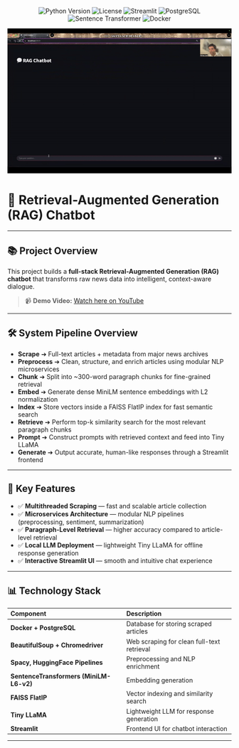 <p align="center">
  <img src="https://img.shields.io/badge/Python-3.9-blue.svg" alt="Python Version"/>
  <img src="https://img.shields.io/badge/License-MIT-green.svg" alt="License"/>
  <img src="https://img.shields.io/badge/Framework-Streamlit-orange.svg" alt="Streamlit"/>
  <img src="https://img.shields.io/badge/Database-PostgreSQL-blue.svg" alt="PostgreSQL"/>
  <img src="https://img.shields.io/badge/Embeddings-MiniLM--L6--v2-red.svg" alt="Sentence Transformer"/>
  <img src="https://img.shields.io/badge/Container-Docker-blue.svg" alt="Docker"/>
</p>
<p align="center">
  <img src="assets/demo.gif" width="700"/>
</p>

# 🚀 Retrieval-Augmented Generation (RAG) Chatbot

---

## 📚 Project Overview

This project builds a **full-stack Retrieval-Augmented Generation (RAG) chatbot** that transforms raw news data into intelligent, context-aware dialogue.

> 📹 **Demo Video:** [Watch here on YouTube](https://www.youtube.com/watch?v=sDxyGaW3nSQ&ab_channel=KentNar)

---

## 🛠️ System Pipeline Overview

- **Scrape** ➔ Full-text articles + metadata from major news archives
- **Preprocess** ➔ Clean, structure, and enrich articles using modular NLP microservices
- **Chunk** ➔ Split into ~300-word paragraph chunks for fine-grained retrieval
- **Embed** ➔ Generate dense MiniLM sentence embeddings with L2 normalization
- **Index** ➔ Store vectors inside a FAISS FlatIP index for fast semantic search
- **Retrieve** ➔ Perform top-k similarity search for the most relevant paragraph chunks
- **Prompt** ➔ Construct prompts with retrieved context and feed into Tiny LLaMA
- **Generate** ➔ Output accurate, human-like responses through a Streamlit frontend

---

## 🌟 Key Features

- ✅ **Multithreaded Scraping** — fast and scalable article collection  
- ✅ **Microservices Architecture** — modular NLP pipelines (preprocessing, sentiment, summarization)  
- ✅ **Paragraph-Level Retrieval** — higher accuracy compared to article-level retrieval  
- ✅ **Local LLM Deployment** — lightweight Tiny LLaMA for offline response generation  
- ✅ **Interactive Streamlit UI** — smooth and intuitive chat experience  

---

## 📊 Technology Stack

| Component | Description |
|:----------|:------------|
| **Docker + PostgreSQL** | Database for storing scraped articles |
| **BeautifulSoup + Chromedriver** | Web scraping for clean full-text retrieval |
| **Spacy, HuggingFace Pipelines** | Preprocessing and NLP enrichment |
| **SentenceTransformers (MiniLM-L6-v2)** | Embedding generation |
| **FAISS FlatIP** | Vector indexing and similarity search |
| **Tiny LLaMA** | Lightweight LLM for response generation |
| **Streamlit** | Frontend UI for chatbot interaction |

---
